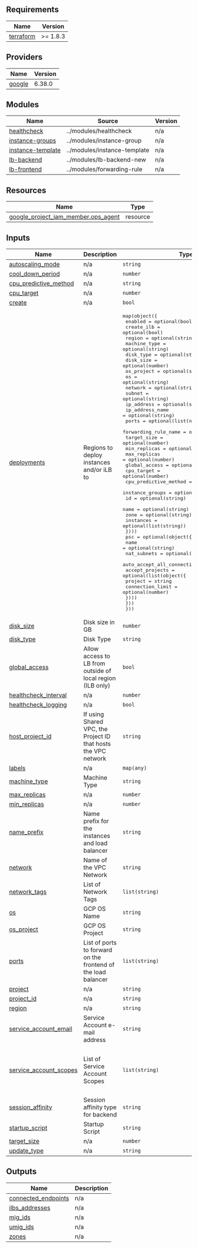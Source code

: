 <!-- BEGIN_TF_DOCS -->
## Requirements

| Name | Version |
|------|---------|
| <a name="requirement_terraform"></a> [terraform](#requirement\_terraform) | >= 1.8.3 |

## Providers

| Name | Version |
|------|---------|
| <a name="provider_google"></a> [google](#provider\_google) | 6.38.0 |

## Modules

| Name | Source | Version |
|------|--------|---------|
| <a name="module_healthcheck"></a> [healthcheck](#module\_healthcheck) | ../modules/healthcheck | n/a |
| <a name="module_instance-groups"></a> [instance-groups](#module\_instance-groups) | ../modules/instance-group | n/a |
| <a name="module_instance-template"></a> [instance-template](#module\_instance-template) | ../modules/instance-template | n/a |
| <a name="module_lb-backend"></a> [lb-backend](#module\_lb-backend) | ../modules/lb-backend-new | n/a |
| <a name="module_lb-frontend"></a> [lb-frontend](#module\_lb-frontend) | ../modules/forwarding-rule | n/a |

## Resources

| Name | Type |
|------|------|
| [google_project_iam_member.ops_agent](https://registry.terraform.io/providers/hashicorp/google/latest/docs/resources/project_iam_member) | resource |

## Inputs

| Name | Description | Type | Default | Required |
|------|-------------|------|---------|:--------:|
| <a name="input_autoscaling_mode"></a> [autoscaling\_mode](#input\_autoscaling\_mode) | n/a | `string` | `"OFF"` | no |
| <a name="input_cool_down_period"></a> [cool\_down\_period](#input\_cool\_down\_period) | n/a | `number` | `60` | no |
| <a name="input_cpu_predictive_method"></a> [cpu\_predictive\_method](#input\_cpu\_predictive\_method) | n/a | `string` | `null` | no |
| <a name="input_cpu_target"></a> [cpu\_target](#input\_cpu\_target) | n/a | `number` | `null` | no |
| <a name="input_create"></a> [create](#input\_create) | n/a | `bool` | `true` | no |
| <a name="input_deployments"></a> [deployments](#input\_deployments) | Regions to deploy instances and/or iLB to | <pre>map(object({<br/>    enabled               = optional(bool)<br/>    create_ilb            = optional(bool)<br/>    region                = optional(string)<br/>    machine_type          = optional(string)<br/>    disk_type             = optional(string)<br/>    disk_size             = optional(number)<br/>    os_project            = optional(string)<br/>    os                    = optional(string)<br/>    network               = optional(string)<br/>    subnet                = optional(string)<br/>    ip_address            = optional(string)<br/>    ip_address_name       = optional(string)<br/>    ports                 = optional(list(number))<br/>    forwarding_rule_name  = optional(string)<br/>    target_size           = optional(number)<br/>    min_replicas          = optional(number)<br/>    max_replicas          = optional(number)<br/>    global_access         = optional(bool)<br/>    cpu_target            = optional(number)<br/>    cpu_predictive_method = optional(string)<br/>    instance_groups = optional(list(object({<br/>      id        = optional(string)<br/>      name      = optional(string)<br/>      zone      = optional(string)<br/>      instances = optional(list(string))<br/>    })))<br/>    psc = optional(object({<br/>      name                        = optional(string)<br/>      nat_subnets                 = optional(list(string))<br/>      auto_accept_all_connections = optional(bool)<br/>      accept_projects = optional(list(object({<br/>        project          = string<br/>        connection_limit = optional(number)<br/>      })))<br/>    }))<br/>  }))</pre> | `{}` | no |
| <a name="input_disk_size"></a> [disk\_size](#input\_disk\_size) | Disk size in GB | `number` | `12` | no |
| <a name="input_disk_type"></a> [disk\_type](#input\_disk\_type) | Disk Type | `string` | `"pd-standard"` | no |
| <a name="input_global_access"></a> [global\_access](#input\_global\_access) | Allow access to LB from outside of local region (ILB only) | `bool` | `false` | no |
| <a name="input_healthcheck_interval"></a> [healthcheck\_interval](#input\_healthcheck\_interval) | n/a | `number` | `10` | no |
| <a name="input_healthcheck_logging"></a> [healthcheck\_logging](#input\_healthcheck\_logging) | n/a | `bool` | `false` | no |
| <a name="input_host_project_id"></a> [host\_project\_id](#input\_host\_project\_id) | If using Shared VPC, the Project ID that hosts the VPC network | `string` | `null` | no |
| <a name="input_labels"></a> [labels](#input\_labels) | n/a | `map(any)` | `null` | no |
| <a name="input_machine_type"></a> [machine\_type](#input\_machine\_type) | Machine Type | `string` | `"e2-small"` | no |
| <a name="input_max_replicas"></a> [max\_replicas](#input\_max\_replicas) | n/a | `number` | `null` | no |
| <a name="input_min_replicas"></a> [min\_replicas](#input\_min\_replicas) | n/a | `number` | `null` | no |
| <a name="input_name_prefix"></a> [name\_prefix](#input\_name\_prefix) | Name prefix for the instances and load balancer | `string` | n/a | yes |
| <a name="input_network"></a> [network](#input\_network) | Name of the VPC Network | `string` | `null` | no |
| <a name="input_network_tags"></a> [network\_tags](#input\_network\_tags) | List of Network Tags | `list(string)` | `null` | no |
| <a name="input_os"></a> [os](#input\_os) | GCP OS Name | `string` | `"debian-12"` | no |
| <a name="input_os_project"></a> [os\_project](#input\_os\_project) | GCP OS Project | `string` | `"debian-cloud"` | no |
| <a name="input_ports"></a> [ports](#input\_ports) | List of ports to forward on the frontend of the load balancer | `list(string)` | `[]` | no |
| <a name="input_project"></a> [project](#input\_project) | n/a | `string` | `null` | no |
| <a name="input_project_id"></a> [project\_id](#input\_project\_id) | n/a | `string` | `null` | no |
| <a name="input_region"></a> [region](#input\_region) | n/a | `string` | `null` | no |
| <a name="input_service_account_email"></a> [service\_account\_email](#input\_service\_account\_email) | Service Account e-mail address | `string` | `null` | no |
| <a name="input_service_account_scopes"></a> [service\_account\_scopes](#input\_service\_account\_scopes) | List of Service Account Scopes | `list(string)` | <pre>[<br/>  "compute-rw",<br/>  "storage-rw",<br/>  "logging-write",<br/>  "monitoring"<br/>]</pre> | no |
| <a name="input_session_affinity"></a> [session\_affinity](#input\_session\_affinity) | Session affinity type for backend | `string` | `"NONE"` | no |
| <a name="input_startup_script"></a> [startup\_script](#input\_startup\_script) | Startup Script | `string` | `null` | no |
| <a name="input_target_size"></a> [target\_size](#input\_target\_size) | n/a | `number` | `null` | no |
| <a name="input_update_type"></a> [update\_type](#input\_update\_type) | n/a | `string` | `null` | no |

## Outputs

| Name | Description |
|------|-------------|
| <a name="output_connected_endpoints"></a> [connected\_endpoints](#output\_connected\_endpoints) | n/a |
| <a name="output_ilbs_addresses"></a> [ilbs\_addresses](#output\_ilbs\_addresses) | n/a |
| <a name="output_mig_ids"></a> [mig\_ids](#output\_mig\_ids) | n/a |
| <a name="output_umig_ids"></a> [umig\_ids](#output\_umig\_ids) | n/a |
| <a name="output_zones"></a> [zones](#output\_zones) | n/a |
<!-- END_TF_DOCS -->